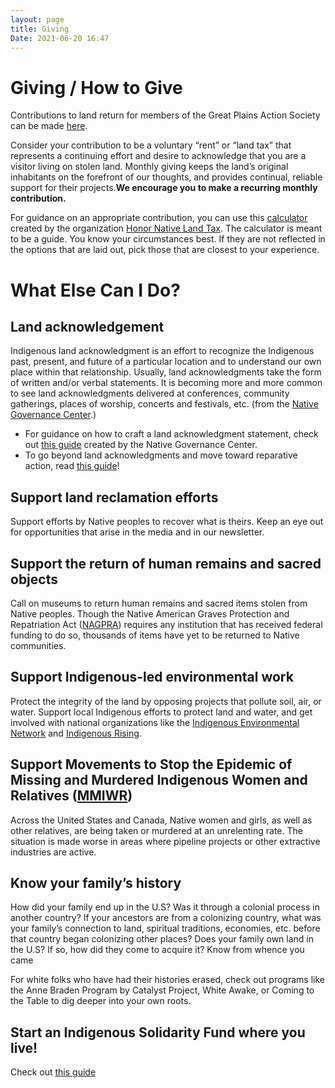 ```yaml
---
layout: page
title: Giving
Date: 2021-06-20 16:47
---
```


# Giving / How to Give

Contributions to land return for members of the Great Plains Action Society can be made [here](https://secure.actblue.com/donate/gpas).

Consider your contribution to be a voluntary “rent” or “land tax” that represents a continuing effort and desire to acknowledge that you are a visitor living on stolen land. Monthly giving keeps the land’s original inhabitants on the forefront of our thoughts, and provides continual, reliable support for their projects.**We encourage you to make a recurring monthly contribution.** 

For guidance on an appropriate contribution, you can use this [calculator](https://www.honornativelandtax.org/contribute) created by the organization [Honor Native Land Tax](https://www.honornativelandtax.org/).  The calculator is meant to be a guide. You know your circumstances best. If they are not reflected in the options that are laid out, pick those that are closest to your experience. 

# What Else Can I Do?

## Land acknowledgement

Indigenous land acknowledgment is an effort to recognize the Indigenous past, present, and future of a particular location and to understand our own place within that relationship. Usually, land acknowledgments take the form of written and/or verbal statements. It is becoming more and more common to see land acknowledgments delivered at conferences, community gatherings, places of worship, concerts and festivals, etc. (from the [Native Governance Center](https://nativegov.org/news/beyond-land-acknowledgment-series/).)

- For guidance on how to craft a land acknowledgment statement, check out [this guide](https://nativegov.org/news/a-guide-to-indigenous-land-acknowledgment/) created by the Native Governance Center. 
- To go beyond land acknowledgments and move toward reparative action, read [this guide](https://resourcegeneration.org/land-reparations-indigenous-solidarity-action-guide/)!

## Support land reclamation efforts

Support efforts by Native peoples to recover what is theirs. Keep an eye out for opportunities that arise in the media and in our newsletter.

## Support the return of human remains and sacred objects

Call on museums to return human remains and sacred items stolen from Native peoples. Though the Native American Graves Protection and Repatriation Act ([NAGPRA](https://www.nps.gov/subjects/nagpra/index.htm)) requires any institution that has received federal funding to do so, thousands of items have yet to be returned to Native communities.

## Support Indigenous-led environmental work

Protect the integrity of the land by opposing projects that pollute soil, air, or water. Support local Indigenous efforts to protect land and water, and get involved with national organizations like the [Indigenous Environmental Network](https://www.ienearth.org/) and [Indigenous Rising](https://indigenousrising.org/). 

## Support Movements to Stop the Epidemic of Missing and Murdered Indigenous Women and Relatives ([MMIWR](https://www.nativehope.org/missing-and-murdered-indigenous-women-mmiw))

Across the United States and Canada, Native women and girls, as well as other relatives, are being taken or murdered at an unrelenting rate. The situation is made worse in areas where pipeline projects or other extractive industries are active.  

## Know your family’s history

How did your family end up in the U.S? Was it through a colonial process in another country? If your ancestors are from a colonizing country, what was your family’s connection to land, spiritual traditions, economies, etc. before that country began colonizing other places? Does your family own land in the U.S? If so, how did they come to acquire it? Know from whence you came

For white folks who have had their histories erased, check out programs like the Anne Braden Program by Catalyst Project, White Awake, or Coming to the Table to dig deeper into your own roots.

## Start an Indigenous Solidarity Fund where you live! 

Check out [this guide](https://collectiveliberation.org/resource-guide-for-indigenous-solidarity-funding-projects/)
